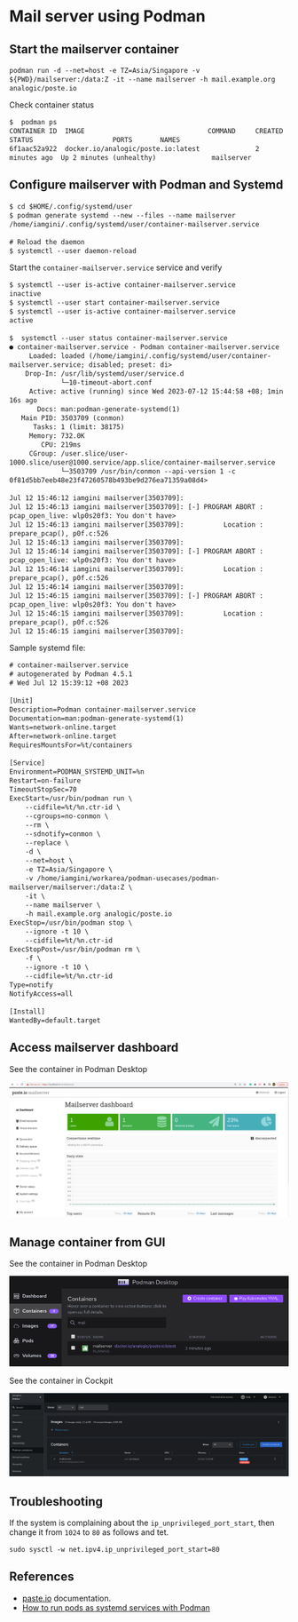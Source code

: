 # Mail server using Podman

## Start the mailserver container

```shell
podman run -d --net=host -e TZ=Asia/Singapore -v ${PWD}/mailserver:/data:Z -it --name mailserver -h mail.example.org analogic/poste.io
```

Check container status

```shell
$  podman ps
CONTAINER ID  IMAGE                               COMMAND     CREATED        STATUS                    PORTS       NAMES
6f1aac52a922  docker.io/analogic/poste.io:latest              2 minutes ago  Up 2 minutes (unhealthy)              mailserver
```

## Configure mailserver with Podman and Systemd

```shell
$ cd $HOME/.config/systemd/user
$ podman generate systemd --new --files --name mailserver
/home/iamgini/.config/systemd/user/container-mailserver.service

# Reload the daemon
$ systemctl --user daemon-reload
```

Start the `container-mailserver.service` service and verify

```shell
$ systemctl --user is-active container-mailserver.service
inactive
$ systemctl --user start container-mailserver.service
$ systemctl --user is-active container-mailserver.service
active

$  systemctl --user status container-mailserver.service
● container-mailserver.service - Podman container-mailserver.service
     Loaded: loaded (/home/iamgini/.config/systemd/user/container-mailserver.service; disabled; preset: di>
    Drop-In: /usr/lib/systemd/user/service.d
             └─10-timeout-abort.conf
     Active: active (running) since Wed 2023-07-12 15:44:58 +08; 1min 16s ago
       Docs: man:podman-generate-systemd(1)
   Main PID: 3503709 (conmon)
      Tasks: 1 (limit: 38175)
     Memory: 732.0K
        CPU: 219ms
     CGroup: /user.slice/user-1000.slice/user@1000.service/app.slice/container-mailserver.service
             └─3503709 /usr/bin/conmon --api-version 1 -c 0f81d5bb7eeb48e23f47260578b493be9d276ea71359a08d4>

Jul 12 15:46:12 iamgini mailserver[3503709]: 
Jul 12 15:46:13 iamgini mailserver[3503709]: [-] PROGRAM ABORT : pcap_open_live: wlp0s20f3: You don't have>
Jul 12 15:46:13 iamgini mailserver[3503709]:          Location : prepare_pcap(), p0f.c:526
Jul 12 15:46:13 iamgini mailserver[3503709]: 
Jul 12 15:46:14 iamgini mailserver[3503709]: [-] PROGRAM ABORT : pcap_open_live: wlp0s20f3: You don't have>
Jul 12 15:46:14 iamgini mailserver[3503709]:          Location : prepare_pcap(), p0f.c:526
Jul 12 15:46:14 iamgini mailserver[3503709]: 
Jul 12 15:46:15 iamgini mailserver[3503709]: [-] PROGRAM ABORT : pcap_open_live: wlp0s20f3: You don't have>
Jul 12 15:46:15 iamgini mailserver[3503709]:          Location : prepare_pcap(), p0f.c:526
Jul 12 15:46:15 iamgini mailserver[3503709]: 
```

Sample systemd file:

```shell
# container-mailserver.service
# autogenerated by Podman 4.5.1
# Wed Jul 12 15:39:12 +08 2023

[Unit]
Description=Podman container-mailserver.service
Documentation=man:podman-generate-systemd(1)
Wants=network-online.target
After=network-online.target
RequiresMountsFor=%t/containers

[Service]
Environment=PODMAN_SYSTEMD_UNIT=%n
Restart=on-failure
TimeoutStopSec=70
ExecStart=/usr/bin/podman run \
	--cidfile=%t/%n.ctr-id \
	--cgroups=no-conmon \
	--rm \
	--sdnotify=conmon \
	--replace \
	-d \
	--net=host \
	-e TZ=Asia/Singapore \
	-v /home/iamgini/workarea/podman-usecases/podman-mailserver/mailserver:/data:Z \
	-it \
	--name mailserver \
	-h mail.example.org analogic/poste.io
ExecStop=/usr/bin/podman stop \
	--ignore -t 10 \
	--cidfile=%t/%n.ctr-id
ExecStopPost=/usr/bin/podman rm \
	-f \
	--ignore -t 10 \
	--cidfile=%t/%n.ctr-id
Type=notify
NotifyAccess=all

[Install]
WantedBy=default.target
```

## Access mailserver dashboard


See the container in Podman Desktop

![Mail server dashboard](mailserver-dashboard.png "Mail server dashboard")

## Manage container from GUI

See the container in Podman Desktop

![Mail server container on Podman Desktop](mailserver-podman-desktop.png "Mail server container on Podman Desktop")

See the container in Cockpit

![Mail server container on Cockpit](mailserver-cockpit.png.png "Mail server container on Cockpit")



## Troubleshooting

If the system is complaining about the `ip_unprivileged_port_start`, then change it from `1024` to `80` as follows and tet.

```
sudo sysctl -w net.ipv4.ip_unprivileged_port_start=80
```

## References

- [paste.io](https://poste.io/doc/) documentation.
- [How to run pods as systemd services with Podman](https://www.redhat.com/sysadmin/podman-run-pods-systemd-services)